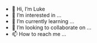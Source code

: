 - 👋 Hi, I’m Luke
- 👀 I’m interested in ...
- 🌱 I’m currently learning ...
- 💞️ I’m looking to collaborate on ...
- 📫 How to reach me ...